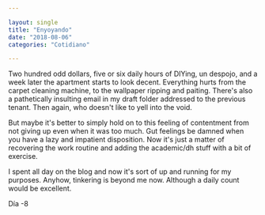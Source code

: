 ```yaml
---

layout: single
title: "Enyoyando"
date: "2018-08-06"
categories: "Cotidiano"

---
```


Two hundred odd dollars, five or six daily hours of DIYing, un despojo, and a week later the apartment starts to look decent. Everything hurts from the carpet cleaning machine, to the wallpaper ripping and paiting. There's also a pathetically insulting email in my draft folder addressed to the previous tenant. Then again, who doesn't like to yell into the void.

But maybe it's better to simply hold on to this feeling of contentment from not giving up even when it was too much. Gut feelings be damned when you have a lazy and impatient disposition. Now it's just a matter of recovering the work routine and adding the academic/dh stuff with a bit of exercise.

I spent all day on the blog and now it's sort of up and running for my purposes. Anyhow, tinkering is beyond me now. Although a daily count would be excellent.


Día -8
